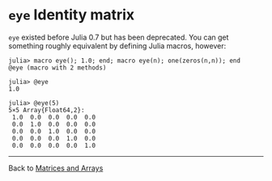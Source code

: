 # `eye` Identity matrix

`eye` existed before Julia 0.7 but has been deprecated. You can get something roughly equivalent by defining Julia macros, however:

```
julia> macro eye(); 1.0; end; macro eye(n); one(zeros(n,n)); end
@eye (macro with 2 methods)

julia> @eye
1.0

julia> @eye(5)
5×5 Array{Float64,2}:
 1.0  0.0  0.0  0.0  0.0
 0.0  1.0  0.0  0.0  0.0
 0.0  0.0  1.0  0.0  0.0
 0.0  0.0  0.0  1.0  0.0
 0.0  0.0  0.0  0.0  1.0
```
***

Back to [Matrices and Arrays](https://github.com/pbouffard/matlabtojulia/wiki/Language-Fundamentals#matrices-and-arrays)